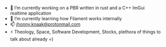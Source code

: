 - 🔭 I’m currently working on a PBR written in rust and a C++ ImGui realtime application
- 🌱 I’m currently learning how Filament works internally
- 📫 jhonny.knaak@protonmail.com
- ⚡ Theology, Space, Software Development, Stocks, plethora of things to talk about already =)
